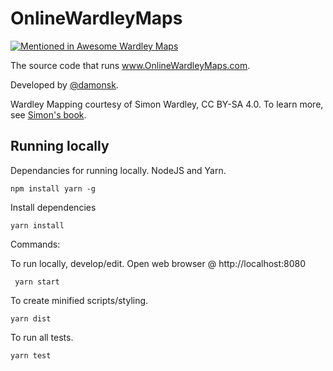 # OnlineWardleyMaps

[![Mentioned in Awesome Wardley Maps](https://awesome.re/mentioned-badge-flat.svg)](https://github.com/wardley-maps-community/awesome-wardley-maps#apps)


The source code that runs www.OnlineWardleyMaps.com.

Developed by  [@damonsk](https://twitter.com/damonsk).

Wardley Mapping courtesy of Simon Wardley, CC BY-SA 4.0. To learn more, see  [Simon's book](https://medium.com/wardleymaps/on-being-lost-2ef5f05eb1ec).


## Running locally

Dependancies for running locally. NodeJS and Yarn.

    npm install yarn -g

Install dependencies

    yarn install

Commands:

To run locally, develop/edit. Open web browser @ http://localhost:8080

     yarn start

To create minified scripts/styling. 

    yarn dist

To run all tests.

    yarn test

